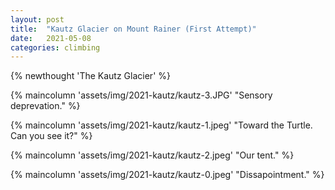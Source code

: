 ```yaml
---
layout: post
title:  "Kautz Glacier on Mount Rainer (First Attempt)"
date:   2021-05-08 
categories: climbing
---
```

{% newthought 'The Kautz Glacier' %}

<!--more-->
{% maincolumn 'assets/img/2021-kautz/kautz-3.JPG' "Sensory deprevation." %}

{% maincolumn 'assets/img/2021-kautz/kautz-1.jpeg' "Toward the Turtle. Can you see it?" %}

{% maincolumn 'assets/img/2021-kautz/kautz-2.jpeg' "Our tent." %}

{% maincolumn 'assets/img/2021-kautz/kautz-0.jpeg' "Dissapointment." %}

